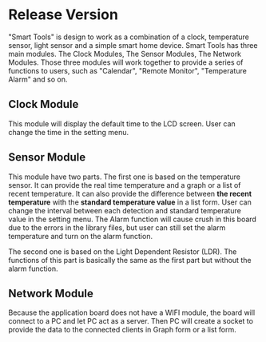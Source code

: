 #  Release Version

"Smart Tools" is design to work as a combination of a clock, temperature sensor, light sensor and a simple smart home device. Smart Tools has three main modules. The Clock Modules, The Sensor Modules, The Network Modules. Those three modules will work together to provide a series of functions to users, such as "Calendar", "Remote Monitor", "Temperature Alarm" and so on.

## Clock Module

This module will display the default time to the LCD screen. User can change the time in the setting menu.

## Sensor Module

This module have two parts. The first one is based on the temperature sensor. It can provide the real time temperature and a graph or a list of recent temperature. It can also provide the difference between **the recent temperature** with the **standard temperature value** in a list form. User can change the interval between each detection and standard temperature value in the setting menu. The Alarm function will cause crush in this board due to the errors in the library files, but user can still set the alarm temperature and turn on the alarm function.

The second one is based on the Light Dependent Resistor (LDR). The functions of this part is basically the same as the first part but without the alarm function.

## Network Module

Because the application board does not have a WIFI module, the board will connect to a PC and let PC act as a server. Then PC will create a socket to provide the data to the connected clients in Graph form or a list form.